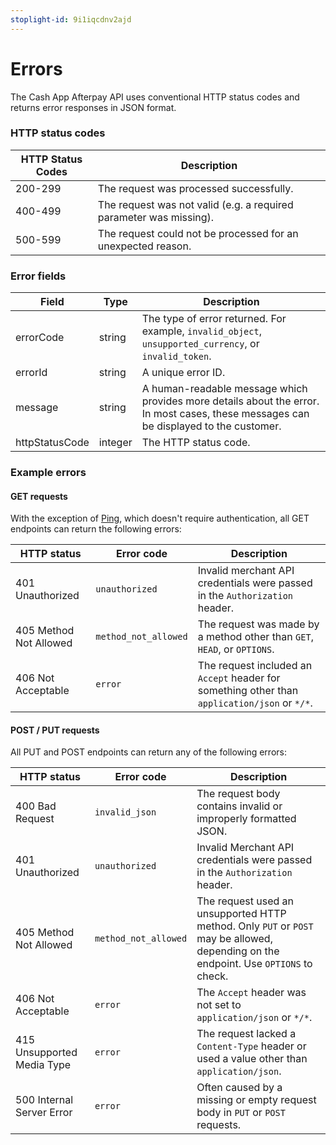 ```yaml
---
stoplight-id: 9i1iqcdnv2ajd
---
```


# Errors


The Cash App Afterpay API uses conventional HTTP status codes and returns error responses in JSON format.

### HTTP status codes

|HTTP Status Codes|	Description|
|--|--|
|200-299	|The request was processed successfully.|
|400-499	|The request was not valid (e.g. a required parameter was missing).|
|500-599	|The request could not be processed for an unexpected reason.|

### Error fields

|Field	|Type	|Description|
|--|--|--|
|errorCode	|string| The type of error returned. For example, `invalid_object`, `unsupported_currency`, or `invalid_token`.|
|errorId|	string|	A unique error ID.|
|message	|string	|A human-readable message which provides more details about the error. In most cases, these messages can be displayed to the customer.|
|httpStatusCode	|integer|	The HTTP status code.|

### Example errors

#### GET requests
With the exception of [Ping](../../reference/Service-Status.v2.yaml/paths/~1ping/get), which doesn't require authentication, all GET endpoints can return the following errors:

| HTTP status | Error code     | Description                      |
|-------------|----------------|----------------------------------|
| 401 Unauthorized      | `unauthorized` | Invalid merchant API credentials were passed in the `Authorization` header.   |
| 405 Method Not Allowed | `method_not_allowed` | The request was made by a method other than `GET`, `HEAD`, or `OPTIONS`. |
| 406 Not Acceptable  | `error`        | The request included an `Accept` header for something other than `application/json` or `*/*`.    |

#### POST / PUT requests
All PUT and POST endpoints can return any of the following errors:

| HTTP status | Error code          | Description                                                                                                                           |
|-------------|----------------------|-----------------------------------------------------------------------------------------------------------------------------------------|
| 400 Bad Request | `invalid_json`       | The request body contains invalid or improperly formatted JSON.                                                                         |
| 401 Unauthorized | `unauthorized`       | Invalid Merchant API credentials were passed in the `Authorization` header.                                                             |
| 405 Method Not Allowed | `method_not_allowed` | The request used an unsupported HTTP method. Only `PUT` or `POST` may be allowed, depending on the endpoint. Use `OPTIONS` to check.   |
| 406 Not Acceptable | `error`              | The `Accept` header was not set to `application/json` or `*/*`.                                                                         |
| 415 Unsupported Media Type | `error`              | The request lacked a `Content-Type` header or used a value other than `application/json`.                                               |
| 500 Internal Server Error | `error`              | Often caused by a missing or empty request body in `PUT` or `POST` requests.                                                            |

